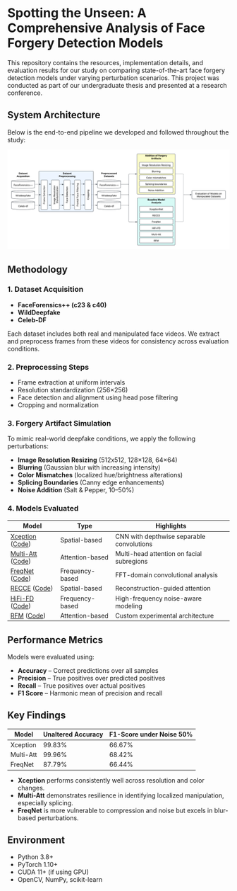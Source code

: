 # Spotting the Unseen: A Comprehensive Analysis of Face Forgery Detection Models

This repository contains the resources, implementation details, and evaluation results for our study on comparing state-of-the-art face forgery detection models under varying perturbation scenarios. This project was conducted as part of our undergraduate thesis and presented at a research conference.


## System Architecture

Below is the end-to-end pipeline we developed and followed throughout the study:

![Face Forgery Detection Pipeline](pipeline.png)

## Methodology

### 1. Dataset Acquisition

- **FaceForensics++ (c23 & c40)**
- **WildDeepfake**
- **Celeb-DF**

Each dataset includes both real and manipulated face videos. We extract and preprocess frames from these videos for consistency across evaluation conditions.

### 2. Preprocessing Steps

- Frame extraction at uniform intervals
- Resolution standardization (256×256)
- Face detection and alignment using head pose filtering
- Cropping and normalization

### 3. Forgery Artifact Simulation

To mimic real-world deepfake conditions, we apply the following perturbations:

- **Image Resolution Resizing** (512x512, 128×128, 64×64)
- **Blurring** (Gaussian blur with increasing intensity)
- **Color Mismatches** (localized hue/brightness alterations)
- **Splicing Boundaries** (Canny edge enhancements)
- **Noise Addition** (Salt & Pepper, 10–50%)

### 4. Models Evaluated

| Model      |  Type            | Highlights |
|------------|------------------|------------|
| [Xception](https://openaccess.thecvf.com/content_cvpr_2017/papers/Chollet_Xception_Deep_Learning_CVPR_2017_paper.pdf)   ([Code](https://keras.io/api/applications/xception/)) | Spatial-based     | CNN with depthwise separable convolutions |
| [Multi-Att](https://openaccess.thecvf.com/content/CVPR2021/papers/Zhao_Multi-Attentional_Deepfake_Detection_CVPR_2021_paper.pdf)   ([Code](https://github.com/yoctta/multiple-attention?tab=readme-ov-file)) | Attention-based   | Multi-head attention on facial subregions |
| [FreqNet](https://ojs.aaai.org/index.php/AAAI/article/download/28310/28609)   ([Code](https://github.com/chuangchuangtan/FreqNet-DeepfakeDetection))  | Frequency-based   | FFT-domain convolutional analysis |
| [RECCE](https://openaccess.thecvf.com/content/CVPR2022/papers/Cao_End-to-End_Reconstruction-Classification_Learning_for_Face_Forgery_Detection_CVPR_2022_paper.pdf)    ([Code](https://github.com/VISION-SJTU/RECCE/tree/main))   | Spatial-based     | Reconstruction-guided attention |
| [HiFi-FD](https://openaccess.thecvf.com/content/CVPR2021/papers/Luo_Generalizing_Face_Forgery_Detection_With_High-Frequency_Features_CVPR_2021_paper.pdf)   ([Code](https://github.com/crywang/face-forgery-detection⁩))   | Frequency-based   | High-frequency noise-aware modeling |
| [RFM](https://openaccess.thecvf.com/content/CVPR2021/papers/Wang_Representative_Forgery_Mining_for_Fake_Face_Detection_CVPR_2021_paper.pdf)   ([Code](https://github.com/crywang/RFM))    | Attention-based            | Custom experimental architecture |

## Performance Metrics

Models were evaluated using:

- **Accuracy** – Correct predictions over all samples
- **Precision** – True positives over predicted positives
- **Recall** – True positives over actual positives
- **F1 Score** – Harmonic mean of precision and recall

## Key Findings

| Model     | Unaltered Accuracy | F1-Score under Noise 50% |
|-----------|--------------------|--------------------------|
| Xception  | 99.83%             | 66.67%                   |
| Multi-Att | 99.96%             | 68.42%                   |
| FreqNet   | 87.79%             | 66.44%                   |

- **Xception** performs consistently well across resolution and color changes.
- **Multi-Att** demonstrates resilience in identifying localized manipulation, especially splicing.
- **FreqNet** is more vulnerable to compression and noise but excels in blur-based perturbations.

## Environment

- Python 3.8+
- PyTorch 1.10+
- CUDA 11+ (if using GPU)
- OpenCV, NumPy, scikit-learn
